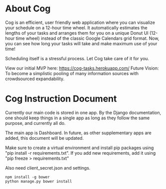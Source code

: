 # About Cog

Cog is an efficient, user friendly web application where you can visualize your schedule on a 12-hour time wheel. It automatically estimates the lengths of your tasks and arranges them for you on a unique Donut UI (12-hour time wheel) instead of the classic Google Calendars grid format. Now, you can see how long your tasks will take and make maximum use of your time!

Scheduling itself is a stressful process. Let Cog take care of it for you.

View our initial MVP here: https://cog-tasks.herokuapp.com/
Future Vision: To become a simplistic pooling of many information sources with crowdsourced expandability.

# Cog Instruction Document

Currently our main code is stored in one app. By the Django documentation, one should keep things in a single app as long as they follow the same purpose, and currently all do.

The main app is Dashboard. In future, as other supplementary apps are added, this document will be updated.

Make sure to create a virtual environment and install pip packages using "pip install -r requirements.txt". If you add new requirements, add it using "pip freeze > requirements.txt"

Also need client_secret.json and settings.

```
npm install -g bower
python manage.py bower install
```
